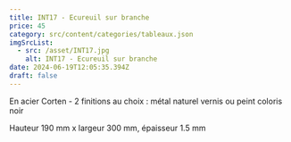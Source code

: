 ```yaml
---
title: INT17 - Ecureuil sur branche
price: 45
category: src/content/categories/tableaux.json
imgSrcList:
  - src: /asset/INT17.jpg
    alt: INT17 - Ecureuil sur branche
date: 2024-06-19T12:05:35.394Z
draft: false
---
```


En acier Corten - 2 finitions au choix : métal naturel vernis ou peint coloris noir

Hauteur 190 mm x largeur 300 mm, épaisseur 1.5 mm
